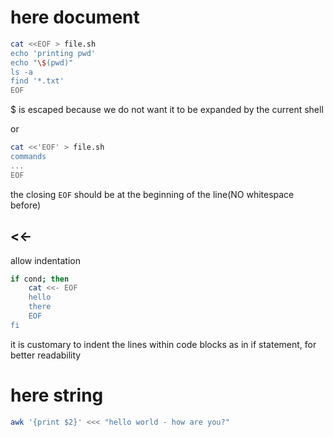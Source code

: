 # here document
```bash
cat <<EOF > file.sh
echo 'printing pwd'
echo "\$(pwd)" 
ls -a
find '*.txt'
EOF
```
$ is escaped because we do not want it to be expanded by the current shell

or
```bash
cat <<'EOF' > file.sh
commands
...
EOF
```
the closing `EOF` should be at the beginning of the line(NO whitespace before)

## <<-
allow indentation
```bash
if cond; then
    cat <<- EOF
    hello
    there
    EOF
fi
```
it is customary to indent the lines within code blocks as in if statement, for
    better readability

# here string
```bash
awk '{print $2}' <<< "hello world - how are you?"
```
